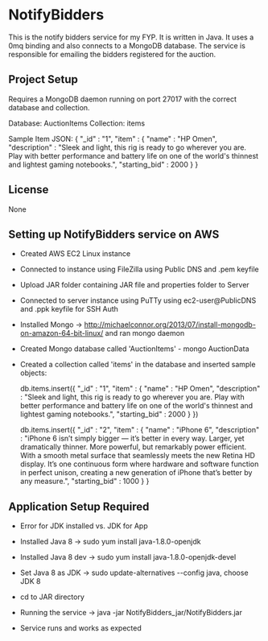 # NotifyBidders
This is the notify bidders service for my FYP. It is written in Java. It uses a 0mq binding and also connects to a MongoDB
database. The service is responsible for emailing the bidders registered for the auction.

## Project Setup

Requires a MongoDB daemon running on port 27017 with the correct database and collection.

Database: AuctionItems
Collection: items

Sample Item JSON:
  {
    "_id" : "1",
    "item" : {
      "name" : "HP Omen",
      "description" : "Sleek and light, this rig is ready to go wherever you are. Play with better performance and
        battery life on one of the world's thinnest and lightest gaming notebooks.",
      "starting_bid" : 2000
    } 
  }

## License

None

## Setting up NotifyBidders service on AWS

- Created AWS EC2 Linux instance
- Connected to instance using FileZilla using Public DNS and .pem keyfile
- Upload JAR folder containing JAR file and properties folder to Server
- Connected to server instance using PuTTy using ec2-user@PublicDNS and .ppk keyfile for SSH Auth
- Installed Mongo -> http://michaelconnor.org/2013/07/install-mongodb-on-amazon-64-bit-linux/
  and ran mongo daemon
- Created Mongo database called 'AuctionItems' - mongo AuctionData
- Created a collection called 'items' in the database and inserted sample objects:

	db.items.insert({
        "_id" : "1",
        "item" : {
            "name" : "HP Omen",
            "description" : "Sleek and light, this rig is ready to go wherever you are. Play with better performance and
                battery life on one of the world's thinnest and lightest gaming notebooks.",
            "starting_bid" : 2000
        }
    })

    db.items.insert({
        "_id" : "2",
        "item" : {
            "name" : "iPhone 6",
            "description" : "iPhone 6 isn’t simply bigger — it’s better in every way. Larger, yet dramatically thinner.
                More powerful, but remarkably power efficient. With a smooth metal surface that seamlessly meets the new
                Retina HD display. It’s one continuous form where hardware and software function in perfect unison,
                creating a new generation of iPhone that’s better by any measure.",
            "starting_bid" : 1000
        }
    }
	
## Application Setup Required
- Error for JDK installed vs. JDK for App
- Installed Java 8 -> sudo yum install java-1.8.0-openjdk
- Installed Java 8 dev -> sudo yum install java-1.8.0-openjdk-devel
- Set Java 8 as JDK -> sudo update-alternatives --config java, choose JDK 8
- cd to JAR directory

- Running the service -> java -jar NotifyBidders_jar/NotifyBidders.jar

- Service runs and works as expected
